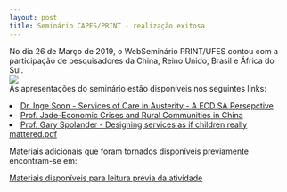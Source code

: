 ```yaml
---
layout: post
title: Seminário CAPES/PRINT - realização exitosa
---
```


<p>No dia 26 de Março de 2019, o WebSeminário PRINT/UFES contou com a participação de pesquisadores da China, Reino Unido, Brasil e África do Sul.</br>
<img src="{{ site.baseurl }}/images/2019-03-26-capes-print-video.jpg" class="fit image">
<br/>
As apresentações do seminário estão disponíveis nos seguintes links:
<li><a href="{{ site.baseurl }}/files/2019-03-26-Inge-Soon-Services of Care in Austerity - A ECD SA Persepctive.pdf">Dr. Inge Soon - Services of Care in Austerity - A ECD SA Persepctive</a></li>
<li><a href="{{ site.baseurl }}/files/20190326-Jade-Economic Crises and Rural Communities in China.pdf"> Prof. Jade-Economic Crises and Rural Communities in China</a></li>
<li><a href="{{ site.baseurl }}/files/2019-03-26-Spolander - Designing services as if children really mattered.pdf">Prof. Gary Spolander - Designing services as if children really mattered.pdf</a></li>

Materiais adicionais que foram tornados disponíveis previamente encontram-se em:

<a href="https://professor.borges.net.br/s/2019-03-26-CAPESPrint-Materiais">Materiais disponíveis para leitura prévia da atividade </a>
<br/>

